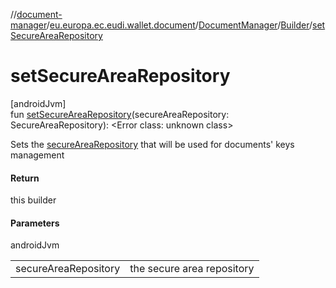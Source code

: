 //[document-manager](../../../../index.md)/[eu.europa.ec.eudi.wallet.document](../../index.md)/[DocumentManager](../index.md)/[Builder](index.md)/[setSecureAreaRepository](set-secure-area-repository.md)

# setSecureAreaRepository

[androidJvm]\
fun [setSecureAreaRepository](set-secure-area-repository.md)(secureAreaRepository:
SecureAreaRepository): &lt;Error class: unknown class&gt;

Sets the [secureAreaRepository](set-secure-area-repository.md) that will be used for documents' keys management

#### Return

this builder

#### Parameters

androidJvm

| | |
|---|---|
| secureAreaRepository | the secure area repository |
